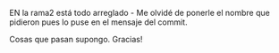 EN la rama2 está todo arreglado - Me olvidé de ponerle el nombre que pidieron pues lo puse en el mensaje del commit.

Cosas que pasan supongo. Gracias!
